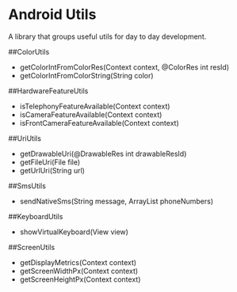 # Android Utils

A library that groups useful utils for day to day development.

##ColorUtils
- getColorIntFromColorRes(Context context, @ColorRes int resId)
- getColorIntFromColorString(String color)

##HardwareFeatureUtils
- isTelephonyFeatureAvailable(Context context)
- isCameraFeatureAvailable(Context context)
- isFrontCameraFeatureAvailable(Context context)

##UriUtils
- getDrawableUri(@DrawableRes int drawableResId)
- getFileUri(File file)
- getUrlUri(String url)

##SmsUtils
- sendNativeSms(String message, ArrayList<String> phoneNumbers)

##KeyboardUtils
- showVirtualKeyboard(View view)

##ScreenUtils
- getDisplayMetrics(Context context)
- getScreenWidthPx(Context context)
- getScreenHeightPx(Context context)